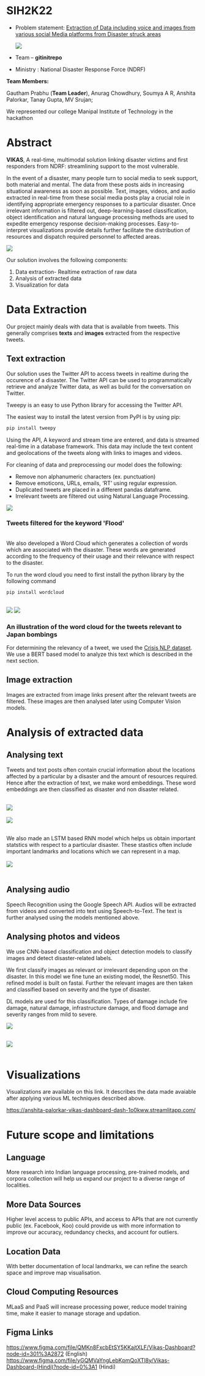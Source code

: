 # SIH2K22

- Problem statement: [Extraction of Data including voice and images from various social Media platforms from Disaster struck areas](https://vikas-066f8f.webflow.io/)

    <img src = "https://education21.in/wp-content/uploads/2022/02/sih.png">

- Team – <b>gitinitrepo</b>
- Ministry : National Disaster Response Force (NDRF)

<b>Team Members:</b>

Gautham Prabhu (<b>Team Leader</b>), Anurag Chowdhury, Soumya A R, Anshita Palorkar, Tanay Gupta, MV Srujan;

We represented our college Manipal Institute of Technology in the hackathon

# Abstract

<b>VIKAS</b>, A real-time, multimodal solution linking disaster victims and first responders from NDRF: streamlining support to the most vulnerable.

In the event of a disaster, many people turn to social media to seek support, both material and mental. The data from these posts aids in increasing situational awareness as soon as possible. Text, images, videos, and audio extracted in real-time from these social media posts play a crucial role in identifying appropriate emergency responses to a particular disaster. Once irrelevant information is filtered out, deep-learning-based classification, object identification and natural language processing methods are used to expedite emergency response decision-making
processes. Easy-to-interpret visualizations provide details further facilitate the distribution of resources and dispatch required personnel to affected areas.

<img src="https://i.imgur.com/78tP0Gk.png">



<br>

Our solution involves the following components:

1) Data extraction- Realtime extraction of raw data 
2) Analysis of extracted data
3) Visualization for data
   
# Data Extraction

Our project mainly deals with data that is available from tweets. This generally comprises <b>texts</b> and <b>images</b> extracted from the respective tweets.

## Text extraction
Our solution uses the Twitter API to access tweets in realtime during the occurence of a disaster. The Twitter API can be used to programmatically retrieve and analyze Twitter data, as well as build for the conversation on Twitter.

Tweepy is an easy to use Python library for accessing the Twitter API. 

The easiest way to install the latest version from PyPI is by using pip:

```bash
pip install tweepy
```

Using the API, A keyword and stream time are entered, and data is streamed real-time in a database framework. This data may include the text content and geolocations of the tweets along with links to images and videos.

For cleaning of data and preprocessing our model does the following:

- Remove non alphanumeric characters (ex. punctuation)
- Remove emoticons, URLs, emails, ‘RT’ using regular expression.
- Duplicated tweets are placed in a different pandas dataframe.
- Irrelevant tweets are filtered out using Natural Language Processing.

 <img src="https://i.imgur.com/q4BZpG0.png"> 

 ### Tweets filtered for the keyword 'Flood' 
<br>
We also developed a Word Cloud which generates a collection of words which are associated with the disaster. These words are generated according to the frequency of their usage and their relevance with respect to the disaster.<br>

To run the word cloud you need to first install the python library by the following command

    pip install wordcloud

<br>

<img src="https://i.imgur.com/wEtRtGh.png"> 


<img src="https://i.imgur.com/oLqYSNT.png"> 

### An illustration of the word cloud for the tweets relevant to Japan bombings 


For determining the relevancy of a tweet, we used the [Crisis NLP dataset](https://crisisnlp.qcri.org/). We use a BERT based model to analyze this text which is described in the next section.

## Image extraction

Images are extracted from image links present after the relevant tweets are filtered. These images are then analysed later using Computer Vision models.


# Analysis of extracted data


## Analysing text


Tweets and text posts often contain crucial information about the locations affected by a particular by a disaster and the amount of resources required. Hence after the extraction of text, we make word embeddings. These word embeddings are then classified as disaster and non disaster related.<br><br>

<img src="https://i.imgur.com/zOwCUQ6.jpg"> 
<br>
<br>
<img src="https://i.imgur.com/4Xm9jRQ.jpg"> 
<br>
<br>

We also made an LSTM based RNN model which helps us obtain important statstics with respect to a particular disaster. These stastics often include important landmarks and locations which we can represent in a map.
<br><br>
<img src="https://i.imgur.com/0b08Trq.jpg"> <br><br>



## Analysing audio

Speech Recognition using the Google Speech API. 
Audios will be extracted from videos and converted into text using Speech-to-Text. 
The text is further analysed using the models mentioned above.

## Analysing photos and videos

We use CNN-based classification and object detection models to classify images and detect disaster-related labels.

We first classify images as relevant or irrelevant depending upon on the disaster. In this model we fine tune an existing model, the Resnet50. This refined model is built on fastai.
Further the relevant images are then taken and classified based on severity and the type of disaster. 

DL models are used for this classification. Types of damage include fire damage, natural damage, infrastructure damage, and flood damage and severity ranges from mild to severe.

<img src="https://i.imgur.com/xUyJCeG.png"> <br><br>

<img src="https://i.imgur.com/JbDHIzW.png"> <br><br>


# Visualizations

Visualizations are available on this link. It describes the data made avaiable after applying various ML techniques described above.

https://anshita-palorkar-vikas-dashboard-dash-1o0kww.streamlitapp.com/

# Future scope and limitations

## Language
More research into Indian language processing, pre-trained models, and corpora collection will help us expand our project to a diverse range of localities.

## More Data Sources
Higher level access to public APIs, and access to APIs that are not currently public (ex. Facebook, Koo) could provide us with more information to improve our accuracy, redundancy checks, and account for outliers.

## Location Data
With better documentation of local landmarks, we can refine the search space and improve map visualisation.

## Cloud Computing Resources
MLaaS and PaaS will increase processing power, reduce model training time, make it easier to manage storage and updation.


## Figma Links
https://www.figma.com/file/QMKn8FxcbEtSY5KKajtXLF/Vikas-Dashboard?node-id=301%3A2872 (English)
https://www.figma.com/file/yGQMVaYngLebKpmQoXTl8y/Vikas-Dashboard-(Hindi)?node-id=0%3A1 (Hindi)
